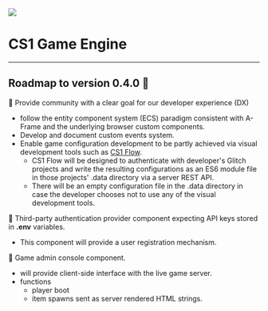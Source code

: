 <img src="https://cdn.glitch.com/f8abb766-9950-44ff-9adb-2f5f53fdaf1b%2FCS1_192.png?1552299344920">

# CS1 Game Engine
____

## Roadmap to version 0.4.0 👣

🍎 Provide community with a clear goal for our developer experience (DX)
  - follow the entity component system (ECS) paradigm consistent with A-Frame and the underlying browser custom components.
  - Develop and document custom events system.
  - Enable game configuration development to be partly achieved via visual development tools such as <a href="https://cs1-flow.glitch.me" rel="noreferer">CS1 Flow</a>.
    - CS1 Flow will be designed to authenticate with developer's Glitch projects and write the resulting configurations as an ES6 module file in those projects' .data directory via a server REST API.
    - There will be an empty configuration file in the .data directory in case the developer chooses not to use any of the visual development tools.
   
🍎 Third-party authentication provider component expecting API keys stored in **.env** variables.
  - This component will provide a user registration mechanism.
  
🍎 Game admin console component.
  - will provide client-side interface with the live game server.
  - functions
    - player boot
    - item spawns sent as server rendered HTML strings.
